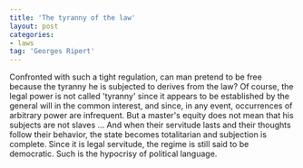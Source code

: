 ```yaml
---
title: 'The tyranny of the law'
layout: post
categories:
- laws
tag: 'Georges Ripert'
---
```


Confronted with such a tight regulation, can man pretend to be free because the tyranny he is subjected to derives from the law? Of course, the legal power is not called 'tyranny' since it appears to be established by the general will in the common interest, and since, in any event, occurrences of arbitrary power are infrequent. But a master's equity does not mean that his subjects are not slaves ... And when their servitude lasts and their thoughts follow their behavior, the state becomes totalitarian and subjection is complete. Since it is legal servitude, the regime is still said to be democratic. Such is the hypocrisy of political language.